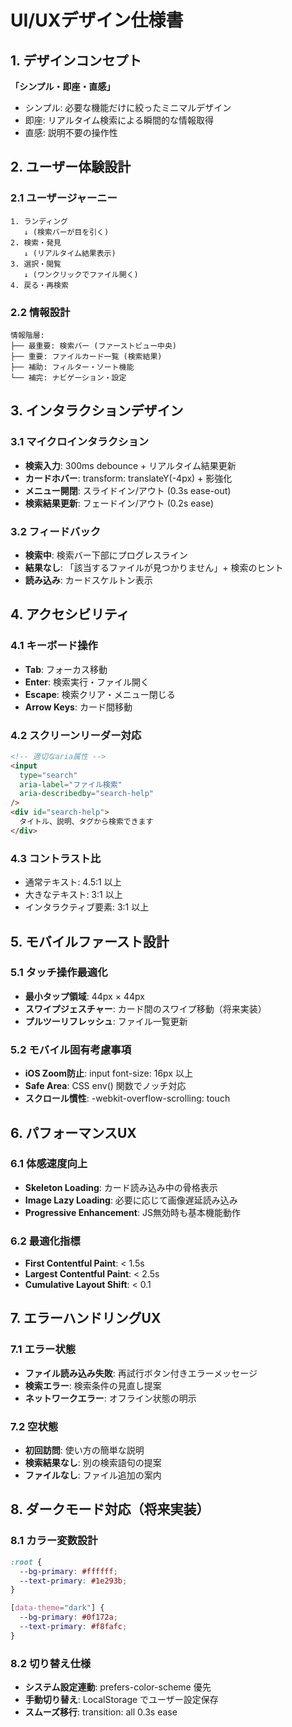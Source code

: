 # UI/UXデザイン仕様書

## 1. デザインコンセプト
**「シンプル・即座・直感」**
- シンプル: 必要な機能だけに絞ったミニマルデザイン
- 即座: リアルタイム検索による瞬間的な情報取得
- 直感: 説明不要の操作性

## 2. ユーザー体験設計

### 2.1 ユーザージャーニー
```
1. ランディング
   ↓ (検索バーが目を引く)
2. 検索・発見
   ↓ (リアルタイム結果表示)
3. 選択・閲覧
   ↓ (ワンクリックでファイル開く)
4. 戻る・再検索
```

### 2.2 情報設計
```
情報階層:
├── 最重要: 検索バー (ファーストビュー中央)
├── 重要: ファイルカード一覧 (検索結果)
├── 補助: フィルター・ソート機能
└── 補完: ナビゲーション・設定
```

## 3. インタラクションデザイン

### 3.1 マイクロインタラクション
- **検索入力**: 300ms debounce + リアルタイム結果更新
- **カードホバー**: transform: translateY(-4px) + 影強化
- **メニュー開閉**: スライドイン/アウト (0.3s ease-out)
- **検索結果更新**: フェードイン/アウト (0.2s ease)

### 3.2 フィードバック
- **検索中**: 検索バー下部にプログレスライン
- **結果なし**: 「該当するファイルが見つかりません」+ 検索のヒント
- **読み込み**: カードスケルトン表示

## 4. アクセシビリティ

### 4.1 キーボード操作
- **Tab**: フォーカス移動
- **Enter**: 検索実行・ファイル開く
- **Escape**: 検索クリア・メニュー閉じる
- **Arrow Keys**: カード間移動

### 4.2 スクリーンリーダー対応
```html
<!-- 適切なaria属性 -->
<input 
  type="search" 
  aria-label="ファイル検索"
  aria-describedby="search-help"
/>
<div id="search-help">
  タイトル、説明、タグから検索できます
</div>
```

### 4.3 コントラスト比
- 通常テキスト: 4.5:1 以上
- 大きなテキスト: 3:1 以上
- インタラクティブ要素: 3:1 以上

## 5. モバイルファースト設計

### 5.1 タッチ操作最適化
- **最小タップ領域**: 44px × 44px
- **スワイプジェスチャー**: カード間のスワイプ移動（将来実装）
- **プルツーリフレッシュ**: ファイル一覧更新

### 5.2 モバイル固有考慮事項
- **iOS Zoom防止**: input font-size: 16px 以上
- **Safe Area**: CSS env() 関数でノッチ対応
- **スクロール慣性**: -webkit-overflow-scrolling: touch

## 6. パフォーマンスUX

### 6.1 体感速度向上
- **Skeleton Loading**: カード読み込み中の骨格表示
- **Image Lazy Loading**: 必要に応じて画像遅延読み込み
- **Progressive Enhancement**: JS無効時も基本機能動作

### 6.2 最適化指標
- **First Contentful Paint**: < 1.5s
- **Largest Contentful Paint**: < 2.5s
- **Cumulative Layout Shift**: < 0.1

## 7. エラーハンドリングUX

### 7.1 エラー状態
- **ファイル読み込み失敗**: 再試行ボタン付きエラーメッセージ
- **検索エラー**: 検索条件の見直し提案
- **ネットワークエラー**: オフライン状態の明示

### 7.2 空状態
- **初回訪問**: 使い方の簡単な説明
- **検索結果なし**: 別の検索語句の提案
- **ファイルなし**: ファイル追加の案内

## 8. ダークモード対応（将来実装）

### 8.1 カラー変数設計
```css
:root {
  --bg-primary: #ffffff;
  --text-primary: #1e293b;
}

[data-theme="dark"] {
  --bg-primary: #0f172a;
  --text-primary: #f8fafc;
}
```

### 8.2 切り替え仕様
- **システム設定連動**: prefers-color-scheme 優先
- **手動切り替え**: LocalStorage でユーザー設定保存
- **スムーズ移行**: transition: all 0.3s ease